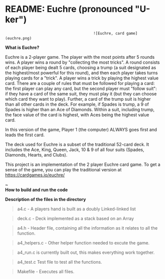 # README: Euchre (pronounced "U-ker")


											![Euchre, card game](euchre.png)


**What is Euchre?**

Euchre is a 2-player game. The player with the most points after 5 rounds wins. A player wins a round by "collecting the most tricks". A round consists of each player being dealt 5 cards, choosing a trump (a suit designated as the highest/most powerful for this round), and then each player takes turns playing cards for a "trick". A player wins a trick by playing the highest value card. There are a couple of rules that must be followed for playing a card: the first player can play any card, but the second player must "follow suit": if they have a card of the same suit, they must play it (but they can choose which card they want to play). Further, a card of the trump suit is higher than all other cards in the deck. For example, if Spades is trump, a 9 of Spades is higher than an Ace of Diamonds. Within a suit, including trump, the face value of the card is highest, with Aces being the highest value card.

In this version of the game, Player 1 (the computer) ALWAYS goes first and leads the first card.

The deck used for Euchre is a subset of the traditional 52-card deck. It includes the Ace, King, Queen, Jack, 10 & 9 of all four suits (Spades, Diamonds, Hearts, and Clubs).


This project is an implementation of the 2 player Euchre card game. To get a sense of the game, you can play the traditional version at https://cardgames.io/euchre/

~                                                                                                                                                           
**How to build and run the code**


**Description of the files in the directory**

> a4.c - A players hand is built as a doubly Linked-linked list

> deck.c - Deck implemented as a stack based on an Array  

> a4.h - Header file, containing all the information as it relates to all the function. 

> a4_helpers.c - Other  helper function needed to excute the game.

> a4_run.c is currently built out, this makes everything work together.

> a4_test.c Test file to test all the functions. 

> Makefile - Executes all files. 

 
